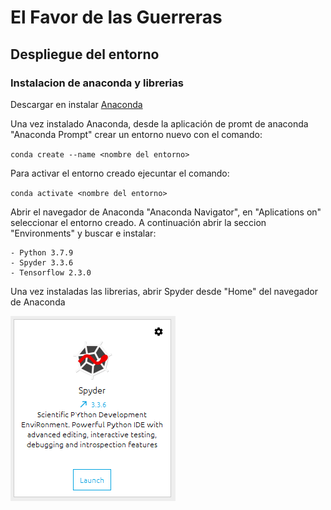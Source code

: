 # El Favor de las Guerreras

## Despliegue del entorno

### Instalacion de anaconda y librerias

Descargar en instalar [Anaconda](https://www.anaconda.com/products/individual)

Una vez instalado Anaconda, desde la aplicación de promt de anaconda "Anaconda Prompt" crear un entorno nuevo con el comando:

`conda create --name <nombre del entorno>`

Para activar el entorno creado ejecuntar el comando:

`conda activate <nombre del entorno>`

Abrir el navegador de Anaconda "Anaconda Navigator", en "Aplications on" seleccionar el entorno creado. A continuación abrir la seccion "Environments" y buscar e instalar:
	
	- Python 3.7.9
	- Spyder 3.3.6
	- Tensorflow 2.3.0
	
Una vez instaladas las librerias, abrir Spyder desde "Home" del navegador de Anaconda

<img src="/documentation/images/spyder.png">
